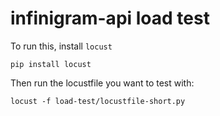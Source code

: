 # infinigram-api load test

To run this, install `locust`

`pip install locust`

Then run the locustfile you want to test with:

`locust -f load-test/locustfile-short.py`